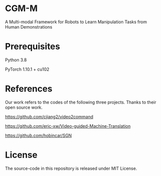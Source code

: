 # CGM-M
 A Multi-modal Framework for Robots to Learn Manipulation Tasks from Human Demonstrations

# Prerequisites
Python 3.8

PyTorch 1.10.1 + cu102


# References
Our work refers to the codes of the following three projects. Thanks to their open source work.

https://github.com/cjiang2/video2command

https://github.com/eric-xw/Video-guided-Machine-Translation

https://github.com/hobincar/SGN


# License
The source-code in this repository is released under MIT License.
